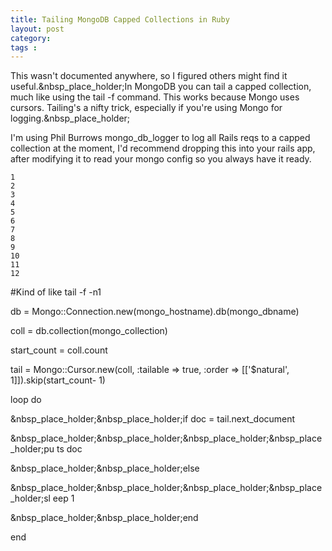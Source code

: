 ```yaml
---
title: Tailing MongoDB Capped Collections in Ruby
layout: post
category: 
tags : 
---
```





This wasn't documented anywhere, so I figured others might find it
useful.&nbsp_place_holder;In MongoDB you can tail a capped collection, much
like using the tail -f command. This works because Mongo uses cursors.
Tailing's a nifty trick, especially if you're using Mongo for
logging.&nbsp_place_holder;

I'm using Phil Burrows mongo_db_logger to log all Rails reqs to a capped
collection at the moment, I'd recommend dropping this into your rails app,
after modifying it to read your mongo config so you always have it ready.

    
    1
    2
    3
    4
    5
    6
    7
    8
    9
    10
    11
    12
    

#Kind of like tail -f -n1

db = Mongo::Connection.new(mongo_hostname).db(mongo_dbname)

coll = db.collection(mongo_collection)

start_count = coll.count

tail = Mongo::Cursor.new(coll, :tailable => true, :order => [['$natural',
1]]).skip(start_count- 1)

loop do

&nbsp_place_holder;&nbsp_place_holder;if doc = tail.next_document

&nbsp_place_holder;&nbsp_place_holder;&nbsp_place_holder;&nbsp_place_holder;pu
ts doc

&nbsp_place_holder;&nbsp_place_holder;else

&nbsp_place_holder;&nbsp_place_holder;&nbsp_place_holder;&nbsp_place_holder;sl
eep 1

&nbsp_place_holder;&nbsp_place_holder;end

end

